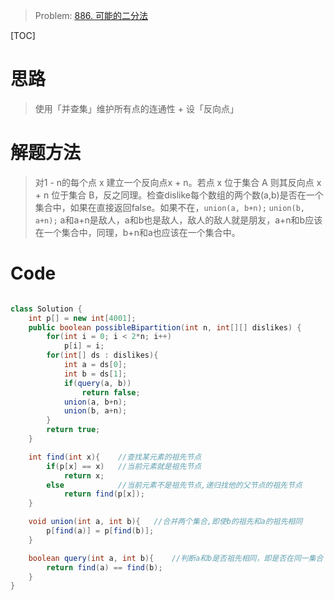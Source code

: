 > Problem: [886. 可能的二分法](https://leetcode.cn/problems/possible-bipartition/description/)

[TOC]

# 思路
> 使用「并查集」维护所有点的连通性 + 设「反向点」

# 解题方法
> 对1 - n的每个点 x 建立一个反向点x + n。若点 x 位于集合 A 则其反向点 x + n 位于集合 B，反之同理。检查dislike每个数组的两个数(a,b)是否在一个集合中，如果在直接返回false。如果不在，```union(a, b+n);``` ```union(b, a+n);```
a和a+n是敌人，a和b也是敌人，敌人的敌人就是朋友，a+n和b应该在一个集合中，同理，b+n和a也应该在一个集合中。



# Code
```Java []

class Solution {
    int p[] = new int[4001];
    public boolean possibleBipartition(int n, int[][] dislikes) {
        for(int i = 0; i < 2*n; i++)
            p[i] = i;
        for(int[] ds : dislikes){
            int a = ds[0];
            int b = ds[1];
            if(query(a, b))
                return false;
            union(a, b+n);
            union(b, a+n);
        }
        return true;
    }

    int find(int x){    //查找某元素的祖先节点
        if(p[x] == x)   //当前元素就是祖先节点
            return x;
        else            //当前元素不是祖先节点,递归找他的父节点的祖先节点
            return find(p[x]);
    }

    void union(int a, int b){   //合并两个集合,即使b的祖先和a的祖先相同
        p[find(a)] = p[find(b)];
    }

    boolean query(int a, int b){    //判断a和b是否祖先相同，即是否在同一集合
        return find(a) == find(b);
    }
}
```
